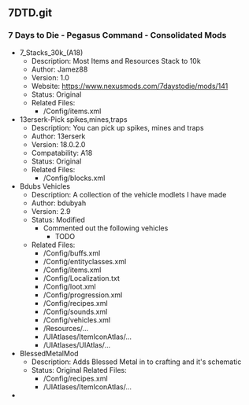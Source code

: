 ## 7DTD.git
### 7 Days to Die - Pegasus Command - Consolidated Mods
- 7_Stacks_30k_(A18)
    - Description: Most Items and Resources Stack to 10k
    - Author: Jamez88
    - Version: 1.0
    - Website: https://www.nexusmods.com/7daystodie/mods/141
    - Status: Original
    - Related Files:
        - /Config/items.xml
- 13erserk-Pick spikes,mines,traps
    - Description: You can pick up spikes, mines and traps
    - Author: 13erserk
    - Version: 18.0.2.0
    - Compatability: A18
    - Status: Original
    - Related Files:
        - /Config/blocks.xml
- Bdubs Vehicles
    - Description: A collection of the vehicle modlets I have made
    - Author: bdubyah
    - Version: 2.9
    - Status: Modified
        - Commented out the following vehicles
            - TODO
    - Related Files:
        - /Config/buffs.xml
        - /Config/entityclasses.xml
        - /Config/items.xml
        - /Config/Localization.txt
        - /Config/loot.xml
        - /Config/progression.xml
        - /Config/recipes.xml
        - /Config/sounds.xml
        - /Config/vehicles.xml
        - /Resources/...
        - /UIAtlases/ItemIconAtlas/...
        - /UIAtlases/UIAtlas/...
- BlessedMetalMod
    - Description: Adds Blessed Metal in to crafting and it's schematic
    - Status: Original
    Related Files:
        - /Config/recipes.xml
        - /UIAtlases/ItemIconAtlas/...
- 
